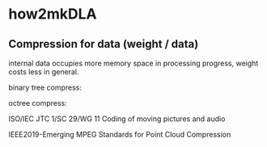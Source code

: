 # how2mkDLA

## Compression for data (weight / data)

internal data occupies more memory space in processing progress, weight costs less in general.

binary tree compress:

octree compress:

ISO/IEC JTC 1/SC 29/WG 11 Coding of moving pictures and audio

IEEE2019-Emerging MPEG Standards for Point Cloud Compression
